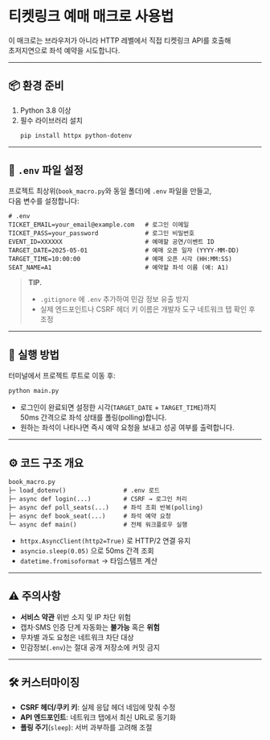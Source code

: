 # 티켓링크 예매 매크로 사용법

이 매크로는 브라우저가 아니라 HTTP 레벨에서 직접 티켓링크 API를 호출해  
초저지연으로 좌석 예약을 시도합니다.  

---

## 📦 환경 준비

1. Python 3.8 이상  
2. 필수 라이브러리 설치
   ```bash
   pip install httpx python-dotenv
   ```

---

## 🔐 `.env` 파일 설정

프로젝트 최상위(`book_macro.py`와 동일 폴더)에 `.env` 파일을 만들고,  
다음 변수를 설정합니다:

```dotenv
# .env
TICKET_EMAIL=your_email@example.com   # 로그인 이메일
TICKET_PASS=your_password             # 로그인 비밀번호
EVENT_ID=XXXXXX                       # 예매할 공연/이벤트 ID
TARGET_DATE=2025-05-01                # 예매 오픈 일자 (YYYY-MM-DD)
TARGET_TIME=10:00:00                  # 예매 오픈 시각 (HH:MM:SS)
SEAT_NAME=A1                          # 예약할 좌석 이름 (예: A1)
```

> **TIP.**  
> - `.gitignore` 에 `.env` 추가하여 민감 정보 유출 방지  
> - 실제 엔드포인트나 CSRF 헤더 키 이름은 개발자 도구 네트워크 탭 확인 후 조정

---

## 🚀 실행 방법

터미널에서 프로젝트 루트로 이동 후:

```bash
python main.py

```

- 로그인이 완료되면 설정한 시각(`TARGET_DATE` + `TARGET_TIME`)까지  
  50ms 간격으로 좌석 상태를 폴링(polling)합니다.  
- 원하는 좌석이 나타나면 즉시 예약 요청을 보내고 성공 여부를 출력합니다.

---

## ⚙️ 코드 구조 개요

```text
book_macro.py
├─ load_dotenv()                # .env 로드
├─ async def login(...)         # CSRF → 로그인 처리
├─ async def poll_seats(...)    # 좌석 조회 반복(polling)
├─ async def book_seat(...)     # 좌석 예약 요청
└─ async def main()             # 전체 워크플로우 실행
```

- `httpx.AsyncClient(http2=True)` 로 HTTP/2 연결 유지  
- `asyncio.sleep(0.05)` 으로 50ms 간격 조회  
- `datetime.fromisoformat` → 타임스탬프 계산

---

## ⚠️ 주의사항

- **서비스 약관** 위반 소지 및 IP 차단 위험  
- 캡차·SMS 인증 단계 자동화는 **불가능** 혹은 **위험**  
- 무차별 과도 요청은 네트워크 차단 대상  
- 민감정보(`.env`)는 절대 공개 저장소에 커밋 금지  

---

## 🛠️ 커스터마이징

- **CSRF 헤더/쿠키 키**: 실제 응답 헤더 네임에 맞춰 수정  
- **API 엔드포인트**: 네트워크 탭에서 최신 URL로 동기화  
- **폴링 주기**(`sleep`): 서버 과부하를 고려해 조절  
